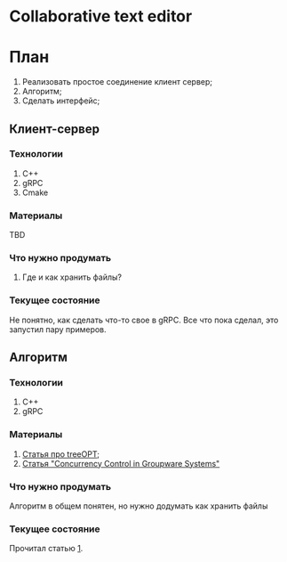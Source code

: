 # Collaborative text editor

# План

1. Реализовать простое соединение клиент сервер;
2. Алгоритм;
3. Сделать интерфейс;

## Клиент-сервер

### Технологии

1. C++
2. gRPC
3. Cmake

### Материалы

TBD

### Что нужно продумать

1. Где и как хранить файлы?

### Текущее состояние

Не понятно, как сделать что-то свое в gRPC. Все что пока сделал, это запустил пару примеров.

## Алгоритм 

### Технологии

1. C++
2. gRPC

### Материалы

1. [Статья про treeOPT](./notes/IgnatCEW02.pdf);
2. [Статья "Concurrency Control in Groupware Systems"](https://www.lri.fr/~mbl/ENS/CSCW/2012/papers/Ellis-SIGMOD89.pdf)

### Что нужно продумать 

Алгоритм в общем понятен, но нужно додумать как хранить файлы

### Текущее состояние

Прочитал статью [1](./notes/IgnatCEW02.pdf).
